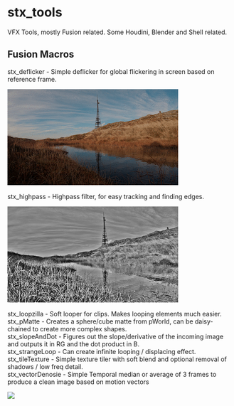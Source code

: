 # stx_tools

VFX Tools, mostly Fusion related. Some Houdini, Blender and Shell related.

## Fusion Macros 
stx_deflicker     - Simple deflicker for global flickering in screen based on reference frame. <br>
<p align="left">
  <img src="images/deflicker.gif"/>
</p>
stx_highpass      - Highpass filter, for easy tracking and finding edges. <br>
<p align="left">
  <img src="images/highpass1001.png"/>
</p>
stx_loopzilla     - Soft looper for clips. Makes looping elements much easier. <br>
stx_pMatte        - Creates a sphere/cube matte from pWorld, can be daisy-chained to create more complex shapes. <br>
stx_slopeAndDot   - Figures out the slope/derivative of the incoming image and outputs it in RG and the dot product in B. <br>
stx_strangeLoop   - Can create infinite looping / displacing effect. <br>
stx_tileTexture   - Simple texture tiler with soft blend and optional removal of shadows / low freq detail. <br>
stx_vectorDenosie - Simple Temporal median or average of 3 frames to produce a clean image based on motion vectors <br>
<p align="left">
  <img src="images/vectorDenoise.gif"/>
</p>
